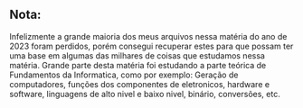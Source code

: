 ## Nota:
Infelizmente a grande maioria dos meus arquivos nessa matéria do ano de 2023 foram perdidos, porém consegui recuperar estes para que possam ter uma base em algumas das milhares de coisas que estudamos nessa matéria.
Grande parte desta matéria foi estudando a parte teórica de Fundamentos da Informatica, como por exemplo: Geração de computadores, funções dos componentes de eletronicos, hardware e software, linguagens de alto nivel e baixo nivel, binário, conversões, etc.
